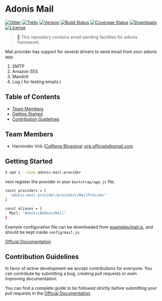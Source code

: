 # Adonis Mail

[![Gitter](https://img.shields.io/badge/+%20GITTER-JOIN%20CHAT%20%E2%86%92-1DCE73.svg?style=flat-square)](https://gitter.im/adonisjs/adonis-framework)
[![Trello](https://img.shields.io/badge/TRELLO-%E2%86%92-89609E.svg?style=flat-square)](https://trello.com/b/yzpqCgdl/adonis-for-humans)
[![Version](https://img.shields.io/npm/v/adonis-mail.svg?style=flat-square)](https://www.npmjs.com/package/adonis-mail)
[![Build Status](https://img.shields.io/travis/adonisjs/adonis-mail/master.svg?style=flat-square)](https://travis-ci.org/adonisjs/adonis-mail)
[![Coverage Status](https://img.shields.io/coveralls/adonisjs/adonis-mail/master.svg?style=flat-square)](https://coveralls.io/github/adonisjs/adonis-mail?branch=master)
[![Downloads](https://img.shields.io/npm/dt/adonis-mail.svg?style=flat-square)](https://www.npmjs.com/package/adonis-mail)
[![License](https://img.shields.io/npm/l/adonis-mail.svg?style=flat-square)](https://opensource.org/licenses/MIT)

> :pray: This repository contains email sending facilities for adonis framework.

Mail provider has support for several drivers to send email from your adonis app.

1. SMTP
2. Amazon SES
3. Mandrill
4. Log ( for testing emails )

## Table of Contents

* [Team Members](#team-members)
* [Getting Started](#getting-started)
* [Contribution Guidelines](#contribution-guidelines)

## <a name="team-members"></a>Team Members

* Harminder Virk ([Caffiene Blogging](http://amanvirk.me/)) <virk.officials@gmail.com>

## <a name="getting-started"></a>Getting Started

```bash
$ npm i --save adonis-mail-provider
```

next register the provider in your `bootstrap/app.js` file.

```bash
const providers = [
  'adonis-mail-provider/providers/MailProvider'
]

const aliases = {
  Mail: 'Adonis/Addons/Mail'
}
```

Example configuration file can be downloaded from [examples/mail.js](examples/mail.js), and should be kept inside `config/mail.js`.

[Official Documentation](http://adonisjs.com/docs/mail)

## <a name="contribution-guidelines"></a>Contribution Guidelines

In favor of active development we accept contributions for everyone. You can contribute by submitting a bug, creating pull requests or even improving documentation.

You can find a complete guide to be followed strictly before submitting your pull requests in the [Official Documentation](http://adonisjs.com/docs/2.0/contributing).

